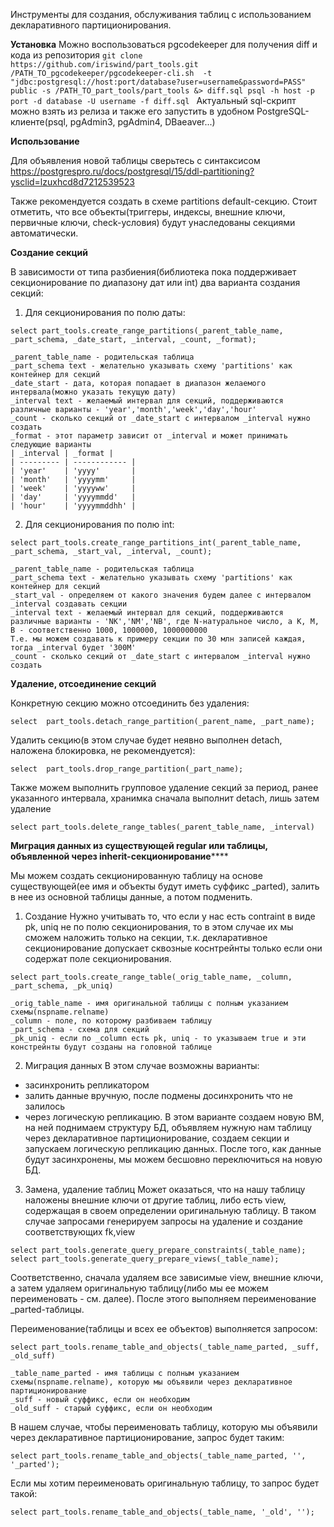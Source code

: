 Инструменты для создания, обслуживания таблиц с использованием декларативного партиционирования.

**Установка**
Можно воспользоваться pgcodekeeper для получения diff и кода из репозитория
`git clone https://github.com/iriswind/part_tools.git
/PATH_TO_pgcodekeeper/pgcodekeeper-cli.sh  -t "jdbc:postgresql://host:port/database?user=username&password=PASS" public -s /PATH_TO_part_tools/part_tools &> diff.sql
psql -h host -p port -d database -U username -f diff.sql
`
Актуальный sql-скрипт можно взять из релиза и также его запустить в удобном PostgreSQL-клиенте(psql, pgAdmin3, pgAdmin4, DBaeaver...)

**Использование**

Для объявления новой таблицы сверьтесь с синтаксисом
https://postgrespro.ru/docs/postgresql/15/ddl-partitioning?ysclid=lzuxhcd8d7212539523

Также рекомендуется создать в схеме partitions default-секцию.
Стоит отметить, что все объекты(триггеры, индексы, внешние ключи, первичные ключи, check-условия) будут унаследованы секциями автоматически.

**Создание секций**

В зависимости от типа разбиения(библиотека пока поддерживает секционирование по диапазону дат или int) два варианта создания секций:
1. Для секционирования по полю даты:

`select part_tools.create_range_partitions(_parent_table_name, _part_schema, _date_start, _interval, _count, _format);`

    _parent_table_name - родительская таблица
    _part_schema text - желательно указывать схему 'partitions' как контейнер для секций
    _date_start - дата, которая попадает в диапазон желаемого интервала(можно указать текущую дату)
    _interval text - желаемый интервал для секций, поддерживаются различные варианты - 'year','month','week','day','hour'
    _count - сколько секций от _date_start с интервалом _interval нужно создать
    _format - этот параметр зависит от _interval и может принимать следующие варианты
    | _interval | _format |
    | --------- | ------------ |
    | 'year'    | 'yyyy'       |
    | 'month'   | 'yyyymm'     |
    | 'week'    | 'yyyyww'     |
    | 'day'     | 'yyyymmdd'   |
    | 'hour'    | 'yyyymmddhh' |

2. Для секционирования по полю int:

`select part_tools.create_range_partitions_int(_parent_table_name, _part_schema, _start_val, _interval, _count);`

    _parent_table_name - родительская таблица
    _part_schema text - желательно указывать схему 'partitions' как контейнер для секций
    _start_val - определяем от какого значения будем далее с интервалом _interval создавать секции
    _interval text - желаемый интервал для секций, поддерживаются различные варианты - 'NК','NМ','NB', где N-натуральное число, а K, M, B - соответственно 1000, 1000000, 1000000000
    Т.е. мы можем создавать к примеру секции по 30 млн записей каждая, тогда _interval будет '300M'
    _count - сколько секций от _date_start с интервалом _interval нужно создать

**Удаление, отсоединение секций**

Конкретную секцию можно отсоединить без удаления:

`select  part_tools.detach_range_partition(_parent_name, _part_name);`

Удалить секцию(в этом случае будет неявно выполнен detach, наложена блокировка, не рекомендуется):

`select  part_tools.drop_range_partition(_part_name);`

Также можем выполнить групповое удаление секций за период, ранее указанного интервала, хранимка сначала выполнит detach, лишь затем удаление

`select part_tools.delete_range_tables(_parent_table_name, _interval)`

**Миграция данных из существующей regular или таблицы, объявленной через inherit-секционирование******

Мы можем создать секционированную таблицу на основе существующей(ее имя и объекты будут иметь суффикс _parted), залить в нее из основной таблицы данные, а потом подменить.

1. Создание
Нужно учитывать то, что если у нас есть contraint в виде pk, uniq не по полю секционирования, то в этом случае их мы сможем наложить только на секции, т.к. декларативное секционирование допускает сквозные коснтрейнты только если они содержат поле секционирования.

`select part_tools.create_range_table(_orig_table_name, _column, _part_schema, _pk_uniq)`

    _orig_table_name - имя оригинальной таблицы с полным указанием схемы(nspname.relname)
    _column - поле, по которому разбиваем таблицу
    _part_schema - схема для секций
    _pk_uniq - если по _column есть pk, uniq - то указываем true и эти констрейнты будут созданы на головной таблице
    
2. Миграция данных
В этом случае возможны варианты:
 - засинхронить репликатором
 - залить данные вручную, после подмены досинхронить что не залилось
 - через логическую репликацию. В этом варианте создаем новую ВМ, на ней поднимаем структуру БД, объявляем нужную нам таблицу через декларативное партиционирование, создаем секции и запускаем логическую репликацию данных. После того, как данные будут засинхронены, мы можем бесшовно переключиться на новую БД.
 
3. Замена, удаление таблиц
Может оказаться, что на нашу таблицу наложены внешние ключи от другие таблиц, либо есть view, содержащая в своем определении оригинальную таблицу.
В таком случае запросами генерируем запросы на удаление и создание соответствующих fk,view

```
select part_tools.generate_query_prepare_constraints(_table_name);
select part_tools.generate_query_prepare_views(_table_name);
```

Соответственно, сначала удаляем все зависимые view, внешние ключи, а затем удаляем оригинальную таблицу(либо мы ее можем переименовать - см. далее).
После этого выполняем переименование _parted-таблицы.

Переименование(таблицы и всех ее объектов) выполняется запросом:

`select part_tools.rename_table_and_objects(_table_name_parted, _suff, _old_suff)`

    _table_name_parted - имя таблицы с полным указанием схемы(nspname.relname), которую мы объявили через декларативное партиционирование
    _suff - новый суффикс, если он необходим
    _old_suff - старый суффикс, если он необходим

В нашем случае, чтобы переименовать таблицу, которую мы объявили через декларативное партиционирование, запрос будет таким:

`select part_tools.rename_table_and_objects(_table_name_parted, '', '_parted');`

Если мы хотим переименовать оригинальную таблицу, то запрос будет такой:

`select part_tools.rename_table_and_objects(_table_name, '_old', '');`
